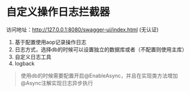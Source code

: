 # 自定义操作日志拦截器

访问地址：http://127.0.0.1:8080/swagger-ui/index.html (无认证)

1. 基于配置使用aop记录操作日志
2. 日志方式，选择db的时候可以设置独立的数据库或者（不配置则使用主库）
3. 自定义日志工具
4. logback 

> 使用db的时候需要配置开启@EnableAsync，并且在实现类方法增加@Async注解实现日志异步执行